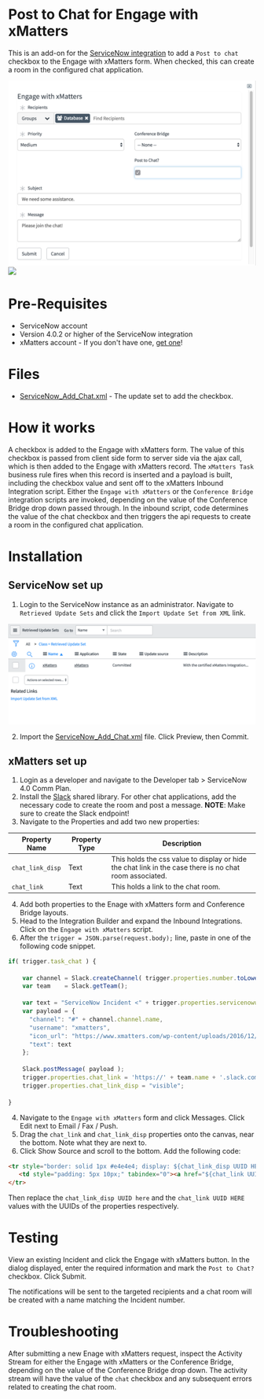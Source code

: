 # Post to Chat for Engage with xMatters
This is an add-on for the [ServiceNow integration](https://store.servicenow.com/sn_appstore_store.do#!/store/application/5950d7444f2231000e9fa88ca310c78c/4.0.2) to add a `Post to chat` checkbox to the Engage with xMatters form. When checked, this can create a room in the configured chat application. 

<kbd>
  <img src="/media/EngageScreenshot.png">
</kbd>


<kbd>
  <img src="https://github.com/xmatters/xMatters-Labs/raw/master/media/disclaimer.png">
</kbd>



# Pre-Requisites
* ServiceNow account
* Version 4.0.2 or higher of the ServiceNow integration
* xMatters account - If you don't have one, [get one](https://www.xmatters.com)!

# Files
* [ServiceNow_Add_Chat.xml](ServiceNow_Add_Chat.xml) - The update set to add the checkbox. 


# How it works
A checkbox is added to the Engage with xMatters form. The value of this checkbox is passed from client side form to server side via the ajax call, which is then added to the Engage with xMatters record. The `xMatters Task` business rule fires when this record is inserted and a payload is built, including the checkbox value and sent off to the xMatters Inbound Integration script. Either the `Engage with xMatters` or the `Conference Bridge` integration scripts are invoked, depending on the value of the Conference Bridge drop down passed through. 
In the inbound script, code determines the value of the chat checkbox and then triggers the api requests to create a room in the configured chat application. 

# Installation

## ServiceNow set up
1. Login to the ServiceNow instance as an administrator. Navigate to `Retrieved Update Sets` and click the `Import Update Set from XML` link. 

<kbd>
  <img src="/media/ImportUpdateSet.png">
</kbd>

2. Import the [ServiceNow_Add_Chat.xml](ServiceNow_Add_Chat.xml) file. Click Preview, then Commit. 


## xMatters set up
1. Login as a developer and navigate to the Developer tab > ServiceNow 4.0 Comm Plan.
2. Install the [Slack](https://github.com/xmatters/xm-labs-slack/) shared library. For other chat applications, add the necessary code to create the room and post a message. **NOTE**: Make sure to create the Slack endpoint!
3. Navigate to the Properties and add two new properties:

| Property Name  | Property Type | Description | 
| ------------- | ------------- | ----------- |
| `chat_link_disp`  | Text  | This holds the css value to display or hide the chat link in the case there is no chat room associated. |
| `chat_link`  | Text  | This holds a link to the chat room. |

4. Add both properties to the Enage with xMatters form and Conference Bridge layouts. 
2. Head to the Integration Builder and expand the Inbound Integrations. Click on the `Engage with xMatters` script. 
3. After the `trigger = JSON.parse(request.body);` line, paste in one of the following code snippet.
```javascript
if( trigger.task_chat ) {
    
    var channel = Slack.createChannel( trigger.properties.number.toLowerCase() );
    var team    = Slack.getTeam();

    var text = "ServiceNow Incident <" + trigger.properties.servicenowurl + '/nav_to.do?uri=incident.do?sys_id=' + trigger.properties.sys_id + '|' + trigger.properties.number + '>: ' + trigger.properties.short_description;
    var payload = { 
      "channel": "#" + channel.channel.name, 
      "username": "xmatters",
      "icon_url": "https://www.xmatters.com/wp-content/uploads/2016/12/xmatters-x-logo.png", 
      "text": text
    };

    Slack.postMessage( payload );
    trigger.properties.chat_link = 'https://' + team.name + '.slack.com/messages/' + trigger.properties.number;
    trigger.properties.chat_link_disp = "visible";

}
```

4. Navigate to the `Engage with xMatters` form and click Messages. Click Edit next to Email / Fax / Push. 
5. Drag the `chat_link` and `chat_link_disp` properties onto the canvas, near the bottom. Note what they are next to. 
6. Click Show Source and scroll to the bottom. Add the following code:

```html
<tr style="border: solid 1px #e4e4e4; display: ${chat_link_disp UUID HERE}">
   <td style="padding: 5px 10px;" tabindex="0"><a href="${chat_link UUID HERE}">Join Chat</a></td>
</tr>
```
Then replace the `chat_link_disp UUID here` and the `chat_link UUID HERE` values with the UUIDs of the properties respectively. 


# Testing
View an existing Incident and click the Engage with xMatters button. In the dialog displayed, enter the required information and mark the `Post to Chat?` checkbox. Click Submit. 

The notifications will be sent to the targeted recipients and a chat room will be created with a name matching the Incident number. 

# Troubleshooting
After submitting a new Enage with xMatters request, inspect the Activity Stream for either the Engage with xMatters or the Conference Bridge, depending on the value of the Conference Bridge drop down. The activity stream will have the value of the `chat` checkbox and any subsequent errors related to creating the chat room. 
